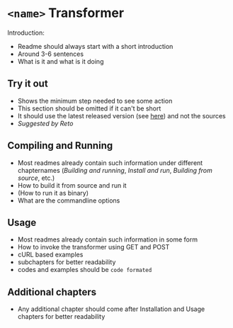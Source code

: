 # `<name>` Transformer
Introduction:
* Readme should always start with a short introduction
* Around 3-6 sentences
* What is it and what is it doing

## Try it out
* Shows the minimum step needed to see some action
* This section should be omitted if it can't be short 
* It should use the latest released version (see [here](https://help.github.com/articles/linking-to-releases/)) and not the sources
* *Suggested by Reto*

## Compiling and Running
* Most readmes already contain such information under different chapternames (*Building and running*, *Install and run*, *Building from source*, etc.)
* How to build it from source and run it
* (How to run it as binary)
* What are the commandline options

## Usage
* Most readmes already contain such information in some form
* How to invoke the transformer using GET and POST
* cURL based examples
* subchapters for better readability
* codes and examples should be `code formated` 

## Additional chapters
* Any additional chapter should come after Installation and Usage chapters for better readability
